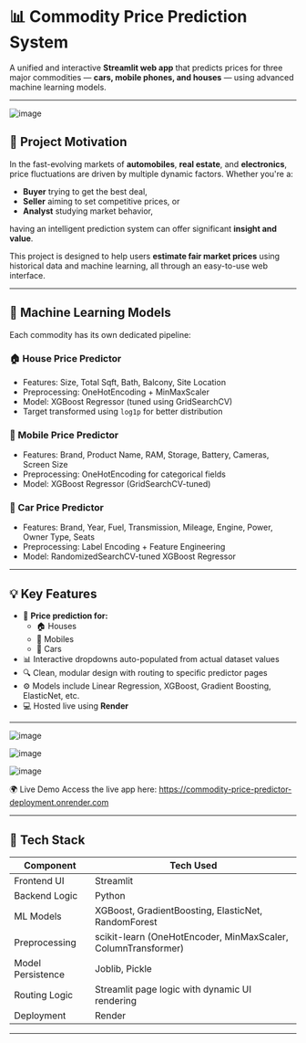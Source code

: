 # 📊 Commodity Price Prediction System

A unified and interactive **Streamlit web app** that predicts prices for three major commodities — **cars, mobile phones, and houses** — using advanced machine learning models. 

---

![image](https://github.com/user-attachments/assets/388bdd33-ff44-4324-af62-0b8aec7f2ef1)


## 🚀 Project Motivation

In the fast-evolving markets of **automobiles**, **real estate**, and **electronics**, price fluctuations are driven by multiple dynamic factors. Whether you're a:

- **Buyer** trying to get the best deal,
- **Seller** aiming to set competitive prices, or
- **Analyst** studying market behavior,

having an intelligent prediction system can offer significant **insight and value**.

This project is designed to help users **estimate fair market prices** using historical data and machine learning, all through an easy-to-use web interface.

---

## 🧠 Machine Learning Models

Each commodity has its own dedicated pipeline:

### 🏠 House Price Predictor
- Features: Size, Total Sqft, Bath, Balcony, Site Location
- Preprocessing: OneHotEncoding + MinMaxScaler
- Model: XGBoost Regressor (tuned using GridSearchCV)
- Target transformed using `log1p` for better distribution

### 📱 Mobile Price Predictor
- Features: Brand, Product Name, RAM, Storage, Battery, Cameras, Screen Size
- Preprocessing: OneHotEncoding for categorical fields
- Model: XGBoost Regressor (GridSearchCV-tuned)

### 🚗 Car Price Predictor
- Features: Brand, Year, Fuel, Transmission, Mileage, Engine, Power, Owner Type, Seats
- Preprocessing: Label Encoding + Feature Engineering
- Model: RandomizedSearchCV-tuned XGBoost Regressor

---

## 💡 Key Features

- 🔮 **Price prediction for:**
  - 🏠 Houses
  - 📱 Mobiles
  - 🚗 Cars
- 📊 Interactive dropdowns auto-populated from actual dataset values
- 🔍 Clean, modular design with routing to specific predictor pages
- ⚙️ Models include Linear Regression, XGBoost, Gradient Boosting, ElasticNet, etc.
- 💻 Hosted live using **Render**

---

![image](https://github.com/user-attachments/assets/dce5b20c-77a0-4cdd-afd5-679658369ca1)

![image](https://github.com/user-attachments/assets/9e39051d-3d6d-4f77-9fcf-212a5f261ac1)

![image](https://github.com/user-attachments/assets/9473613d-45a8-4d03-8516-91860361c49e)


🌍 Live Demo
Access the live app here: https://commodity-price-predictor-deployment.onrender.com

---

## 🧠 Tech Stack

| Component           | Tech Used                                              |
|--------------------|---------------------------------------------------------|
| Frontend UI        | Streamlit                                               |
| Backend Logic      | Python                                                  |
| ML Models          | XGBoost, GradientBoosting, ElasticNet, RandomForest     |
| Preprocessing      | scikit-learn (OneHotEncoder, MinMaxScaler, ColumnTransformer) |
| Model Persistence  | Joblib, Pickle                                          |
| Routing Logic      | Streamlit page logic with dynamic UI rendering          |
| Deployment         | Render                                                  |

---
